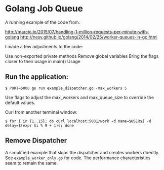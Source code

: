 # Golang Job Queue

A running example of the code from:

http://marcio.io/2015/07/handling-1-million-requests-per-minute-with-golang http://nesv.github.io/golang/2014/02/25/worker-queues-in-go.html

I made a few adjustments to the code:

Use non-exported private methods
Remove global variables
Bring the flags closer to their usage in main()
Usage

## Run the application:

    $ PORT=5000 go run example_dispatcher.go -max_workers 5

Use flags to adjust the max_workers and max_queue_size to override the default values.

Curl from another terminal window:

    $ for i in {1..15}; do curl localhost:5001/work -d name=$USER$i -d delay=$(expr $i % 9 + 1)s; done

## Remove Dispatcher

A simplified example that skips the dispatcher and creates workers directly. See `example_worker_only.go` for code. The performance characteristics seem to remain the same.
